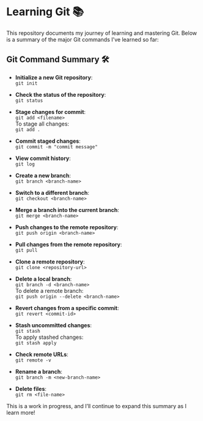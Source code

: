 # Learning Git 📚

This repository documents my journey of learning and mastering Git. Below is a summary of the major Git commands I've learned so far:

## Git Command Summary 🛠️

- **Initialize a new Git repository**:  
  `git init`

- **Check the status of the repository**:  
  `git status`

- **Stage changes for commit**:  
  `git add <filename>`  
  To stage all changes:  
  `git add .`

- **Commit staged changes**:  
  `git commit -m "commit message"`

- **View commit history**:  
  `git log`

- **Create a new branch**:  
  `git branch <branch-name>`

- **Switch to a different branch**:  
  `git checkout <branch-name>`

- **Merge a branch into the current branch**:  
  `git merge <branch-name>`

- **Push changes to the remote repository**:  
  `git push origin <branch-name>`

- **Pull changes from the remote repository**:  
  `git pull`

- **Clone a remote repository**:  
  `git clone <repository-url>`

- **Delete a local branch**:  
  `git branch -d <branch-name>`  
  To delete a remote branch:  
  `git push origin --delete <branch-name>`

- **Revert changes from a specific commit**:  
  `git revert <commit-id>`

- **Stash uncommitted changes**:  
  `git stash`  
  To apply stashed changes:  
  `git stash apply`

- **Check remote URLs**:  
  `git remote -v`

- **Rename a branch**:  
  `git branch -m <new-branch-name>`

- **Delete files**:  
  `git rm <file-name>`

This is a work in progress, and I’ll continue to expand this summary as I learn more!
